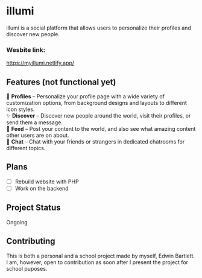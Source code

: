 # illumi
illumi is a social platform that allows users to personalize their profiles and discover new people.

### Wesbite link:
https://myillumi.netlify.app/

## Features (not functional yet)
💫 **Profiles** – Personalize your profile page with a wide variety of customization options, from background designs and layouts to different icon styles.\
✨ **Discover** – Discover new people around the world, visit their profiles, or send them a message.\
🌠 **Feed** – Post your content to the world, and also see what amazing content other users are on about.\
💬 **Chat** – Chat with your friends or strangers in dedicated chatrooms for different topics.

## Plans
- [ ] Rebuild website with PHP
- [ ] Work on the backend

## Project Status
Ongoing

## Contributing
This is both a personal and a school project made by myself, Edwin Bartlett. I am, however, open to contribution as soon after I present the project for school puposes.
